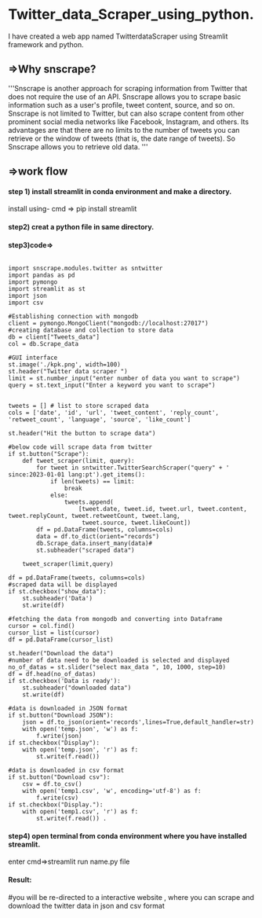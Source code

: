# Twitter_data_Scraper_using_python.
I have created a web app named TwitterdataScraper using Streamlit framework and python.

## =>Why snscrape?
'''Snscrape is another approach for scraping information from Twitter that does not require the use of an API. Snscrape allows you to scrape basic information such as a user's profile, tweet content, source, and so on.
Snscrape is not limited to Twitter, but can also scrape content from other prominent social media networks like Facebook, Instagram, and others.
Its advantages are that there are no limits to the number of tweets you can retrieve or the window of tweets (that is, the date range of tweets). So Snscrape allows you to retrieve old data.
'''
## =>work flow
#### step 1) install streamlit in conda environment and make a directory.
install using- cmd => pip install streamlit

#### step2) creat a python file in same directory.

#### step3)code=>
```# Import the all necessary libraries

import snscrape.modules.twitter as sntwitter
import pandas as pd
import pymongo
import streamlit as st
import json
import csv

#Establishing connection with mongodb
client = pymongo.MongoClient("mongodb://localhost:27017")
#creating database and collection to store data
db = client["Tweets_data"]
col = db.Scrape_data

#GUI interface
st.image('./kpk.png', width=100)
st.header("Twitter data scraper ")
limit = st.number_input("enter number of data you want to scrape")
query = st.text_input("Enter a keyword you want to scrape")


tweets = [] # list to store scraped data
cols = ['date', 'id', 'url', 'tweet_content', 'reply_count', 'retweet_count', 'language', 'source', 'like_count']

st.header("Hit the button to scrape data")

#below code will scrape data from twitter
if st.button("Scrape"):
    def tweet_scraper(limit, query):
        for tweet in sntwitter.TwitterSearchScraper("query" + ' since:2023-01-01 lang:pt').get_items():
            if len(tweets) == limit:
                break
            else:
                tweets.append(
                    [tweet.date, tweet.id, tweet.url, tweet.content, tweet.replyCount, tweet.retweetCount, tweet.lang,
                     tweet.source, tweet.likeCount])
        df = pd.DataFrame(tweets, columns=cols)
        data = df.to_dict(orient="records")
        db.Scrape_data.insert_many(data)#
        st.subheader("scraped data")

    tweet_scraper(limit,query)

df = pd.DataFrame(tweets, columns=cols)
#scraped data will be displayed
if st.checkbox("show_data"):
    st.subheader('Data')
    st.write(df)

#fetching the data from mongodb and converting into Dataframe
cursor = col.find()
cursor_list = list(cursor)
df = pd.DataFrame(cursor_list)

st.header("Download the data")
#number of data need to be downloaded is selected and displayed
no_of_datas = st.slider("select max_data ", 10, 1000, step=10)
df = df.head(no_of_datas)
if st.checkbox('Data is ready'):
    st.subheader("downloaded data")
    st.write(df)

#data is downloaded in JSON format
if st.button("Download JSON"):
    json = df.to_json(orient='records',lines=True,default_handler=str)
    with open('temp.json', 'w') as f:
        f.write(json)
if st.checkbox("Display"):
    with open('temp.json', 'r') as f:
        st.write(f.read())

#data is downloaded in csv format
if st.button("Download csv"):
    csv = df.to_csv()
    with open('temp1.csv', 'w', encoding='utf-8') as f:
        f.write(csv)
if st.checkbox("Display."):
    with open('temp1.csv', 'r') as f:
        st.write(f.read()) .
```



#### step4) open terminal from conda environment where you have installed streamlit.
enter cmd=>streamlit run name.py file

#### Result:
#you will be re-directed to a interactive website , where you can scrape and download the twitter data in json and csv format
